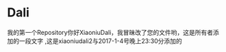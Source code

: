 # Dali  
我的第一个Repository你好XiaoniuDali，我冒昧改了您的文件哟，这是所有者添加的一段文字   ,这是xiaoniudali2与2017-1-4号晚上23:30分添加的
